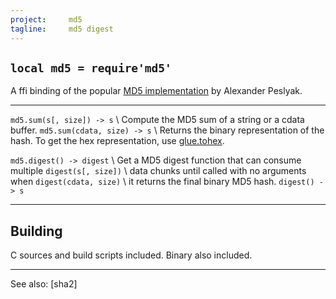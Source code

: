 ```yaml
---
project:     md5
tagline:     md5 digest
---
```


## `local md5 = require'md5'`

A ffi binding of the popular [MD5 implementation][md5 lib] by Alexander Peslyak.

--------------------------------------- ---------------------------------------
`md5.sum(s[, size]) -> s`    \          Compute the MD5 sum of a string or a cdata buffer.
`md5.sum(cdata, size) -> s`  \          Returns the binary representation of the hash.
											       To get the hex representation, use [glue.tohex].

`md5.digest() -> digest`     \          Get a MD5 digest function that can consume multiple
`digest(s[, size])`          \          data chunks until called with no arguments when
`digest(cdata, size)`        \          it returns the final binary MD5 hash.
`digest() -> s`
--------------------------------------- ---------------------------------------

## Building

C sources and build scripts included. Binary also included.

----
See also: [sha2]

[glue.tohex]: glue.html#tohex

[md5 lib]:    http://openwall.info/wiki/people/solar/software/public-domain-source-code/md5
